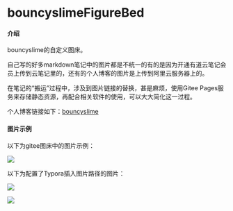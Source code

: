 # bouncyslimeFigureBed

#### 介绍
bouncyslime的自定义图床。

自己写的好多markdown笔记中的图片都是不统一的有的是因为开通有道云笔记会员上传到云笔记里的，还有的个人博客的图片是上传到阿里云服务器上的。

在笔记的“搬运”过程中，涉及到图片链接的替换，甚是麻烦，使用Gitee Pages服务来存储静态资源，再配合相关软件的使用，可以大大简化这一过程。

个人博客链接如下：[bouncyslime](https://www.bouncyslime.cn)

#### 图片示例

以下为gitee图床中的图片示例：

![](https://bouncyslime.gitee.io/bouncyslimefigurebed/picture/pie.jpg)

以下为配置了Typora插入图片路径的图片：

![](https://bouncyslime.gitee.io/bouncyslimefigurebed/image/maomi.jpg)

![](https://bouncyslime.gitee.io/bouncyslimefigurebed/image/派大星单体.jpg)